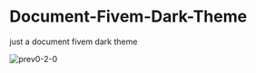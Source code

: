 # Document-Fivem-Dark-Theme
just a document fivem dark theme

![prev0-2-0](https://user-images.githubusercontent.com/61742272/158795162-65ac08c0-4f8f-4c2e-8f0d-1dd10d752244.jpeg)
